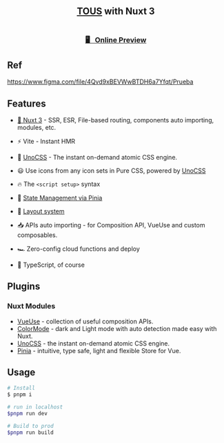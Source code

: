 <h2 align="center">
<a href="https://tous.com">TOUS</a> with Nuxt 3
</h2>
<h3 align="center">
<br>
<a href="https://tous.netlify.app/">🖥 &nbsp; Online Preview</a>
</h3>

## Ref
https://www.figma.com/file/4Qvd9xBEVWwBTDH6a7Yfqt/Prueba

## Features

- [💚 Nuxt 3](https://nuxt.com/) - SSR, ESR, File-based routing, components auto importing, modules, etc.

- ⚡️ Vite - Instant HMR

- 🎨 [UnoCSS](https://github.com/antfu/unocss) - The instant on-demand atomic CSS engine.

- 😃 Use icons from any icon sets in Pure CSS, powered by [UnoCSS](https://github.com/antfu/unocss)

- 🔥 The `<script setup>` syntax

- 🍍 [State Management via Pinia](https://pinia.esm.dev)

- 📑 [Layout system](./layouts)

- 📥 APIs auto importing - for Composition API, VueUse and custom composables.

- 🏎 Zero-config cloud functions and deploy

- 🦾 TypeScript, of course

## Plugins

### Nuxt Modules

- [VueUse](https://github.com/vueuse/vueuse) - collection of useful composition APIs.
- [ColorMode](https://github.com/nuxt-community/color-mode-module) - dark and Light mode with auto detection made easy with Nuxt.
- [UnoCSS](https://github.com/antfu/unocss) - the instant on-demand atomic CSS engine.
- [Pinia](https://pinia.esm.dev/) - intuitive, type safe, light and flexible Store for Vue.

## Usage

```bash
# Install
$ pnpm i 

# run in localhost
$pnpm run dev

# Build to prod
$pnpm run build
```